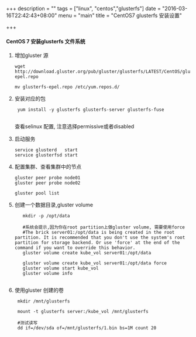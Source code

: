 +++
description = ""
tags = ["linux", "centos","glusterfs"]
date = "2016-03-16T22:42:43+08:00"
menu = "main"
title = "CentOS7 glusterfs 安装设置"

+++


#### CentOS 7 安装glusterfs 文件系统

   1. 增加gluster 源 
       
      ```
      wget http://download.gluster.org/pub/gluster/glusterfs/LATEST/CentOS/glusterfs-epel.repo
      
      mv glusterfs-epel.repo /etc/yum.repos.d/
      
      ```
      <!--more-->
      
   2. 安装对应的包

      ```
       yum install -y glusterfs glusterfs-server glusterfs-fuse
       
      ``` 
   
      查看selinux 配置, 注意选择permissive或者disabled 
      
   3. 启动服务

       ```
       service glusterd   start
       service glusterfsd start
       
       ```
   4. 配置集群、查看集群中的节点

      ```
      gluster peer probe node01
      gluster peer probe node02
      
      gluster pool list
      ```  

   5. 创建一个数据目录,gluster volume

		```
		   mkdir -p /opt/data
		   
		   #系统会提示,因为你在root partition上做gluster volume, 需要使用force
		   #The brick server01:/opt/data is being created in the root partition. It is recommended that you don't use the system's root partition for storage backend. Or use 'force' at the end of the command if you want to override this behavior.
		   gluster volume create kube_vol server01:/opt/data
		   
		   gluster volume create kube_vol server01:/opt/data force
		   gluster volume start kube_vol
		   gluster volume info
		      
		```

   6. 使用gluster 创建的卷

      ```
       mkdir /mnt/glusterfs
       
       mount -t glusterfs server:/kube_vol /mnt/glusterfs
       
       #测试读写
       dd if=/dev/sda of=/mnt/glusterfs/1.bin bs=1M count 20
      ```
	
		
